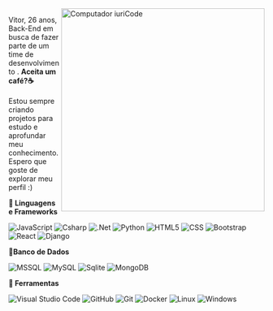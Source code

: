 <img src="https://raw.githubusercontent.com/MicaelliMedeiros/micaellimedeiros/master/image/computer-illustration.png" min-width="400px" max-width="400px" width="400px" align="right" alt="Computador iuriCode">

<p align="left"> 
  Vitor, 26 anos, Back-End em busca de fazer parte de um time de desenvolvimento . <strong>Aceita um café?☕</strong><br>
  <br>Estou sempre criando projetos para estudo e aprofundar meu conhecimento. Espero que goste de explorar meu perfil :)
</p>

**🦄 Linguagens e Frameworks**

  ![JavaScript](https://img.shields.io/badge/JavaScript-323330?style=for-the-badge&logo=javascript&logoColor=F7DF1E)
  ![Csharp](https://img.shields.io/badge/C%23-333333?style=for-the-badge&logo=c-sharp&logoColor=white)
  ![.Net](https://img.shields.io/badge/.NET-5C2D91?style=for-the-badge&logo=.net&logoColor=white)
  ![Python](https://img.shields.io/badge/Python-14354C?style=for-the-badge&logo=python&logoColor=white)
  ![HTML5](https://img.shields.io/badge/HTML5-E34F26?style=for-the-badge&logo=html5&logoColor=white)
  ![CSS](https://img.shields.io/badge/CSS3-1572B6?style=for-the-badge&logo=css3&logoColor=white)
  ![Bootstrap](https://img.shields.io/badge/Bootstrap-563D7C?style=for-the-badge&logo=bootstrap&logoColor=white)
  ![React](https://img.shields.io/badge/React_Native-20232A?style=for-the-badge&logo=react&logoColor=61DAFB)
  ![Django](https://img.shields.io/badge/Django-092E20?style=for-the-badge&logo=django&logoColor=white)
  
**📂Banco de Dados**  

  ![MSSQL](https://img.shields.io/badge/Microsoft_SQL_Server-CC2927?style=for-the-badge&logo=microsoft-sql-server&logoColor=white)
  ![MySQL](https://img.shields.io/badge/MySQL-00000F?style=for-the-badge&logo=mysql&logoColor=white)
  ![Sqlite](https://img.shields.io/badge/SQLite-07405E?style=for-the-badge&logo=sqlite&logoColor=white)
  ![MongoDB](https://img.shields.io/badge/MongoDB-4EA94B?style=for-the-badge&logo=mongodb&logoColor=white)

**💼 Ferramentas**

  ![Visual Studio Code](https://img.shields.io/badge/-Visual%20Studio%20Code-333333?style=flat&logo=visual-studio-code&logoColor=007ACC)
  ![GitHub](https://img.shields.io/badge/-GitHub-333333?style=flat&logo=github)
  ![Git](https://img.shields.io/badge/-Git-333333?style=flat&logo=git)
  ![Docker](https://img.shields.io/badge/-Docker-333333?style=flat&logo=docker)
  ![Linux](https://img.shields.io/badge/-Linux-333333?style=flat&logo=linux)
  ![Windows](https://img.shields.io/badge/Windows-017AD7?style=for-the-badge&logo=windows&logoColor=white)
